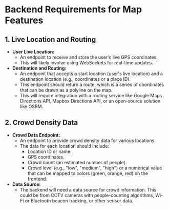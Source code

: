 # Backend Requirements for Map Features

## 1. Live Location and Routing

*   **User Live Location:**
    *   An endpoint to receive and store the user's live GPS coordinates.
    *   This will likely involve using WebSockets for real-time updates.
*   **Destination and Routing:**
    *   An endpoint that accepts a start location (user's live location) and a destination location (e.g., coordinates or a place ID).
    *   This endpoint should return a route, which is a series of coordinates that can be drawn as a polyline on the map.
    *   This will require integration with a routing service like Google Maps Directions API, Mapbox Directions API, or an open-source solution like OSRM.

## 2. Crowd Density Data

*   **Crowd Data Endpoint:**
    *   An endpoint to provide crowd density data for various locations.
    *   The data for each location should include:
        *   Location ID or name.
        *   GPS coordinates.
        *   Crowd count (an estimated number of people).
        *   Crowd level (e.g., "low", "medium", "high") or a numerical value that can be mapped to colors (green, orange, red) on the frontend.
*   **Data Source:**
    *   The backend will need a data source for crowd information. This could be from CCTV cameras with people-counting algorithms, Wi-Fi or Bluetooth beacon tracking, or other sensor data.
